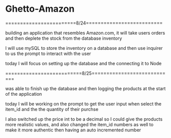 # Ghetto-Amazon

========================8/24==========================

building an application that resembles Amazon.com, it will take users orders and then deplete the stock from the database inventory

I will use mySQL to store the inventory on a database and then use inquirer to us the prompt to interact with the user

today I will focus on setting up the database and the connecting it to Node

==========================8/25============================

was able to finish up the database and then logging the products at the start of the application

today I will be working on the prompt to get the user input when select the item_id and the the quantity of their purchse

I also switched up the price int to be a decimal so I could give the products more realistic values, and also changed the item_id numbers as well to make it more authentic then having an auto incremented number



